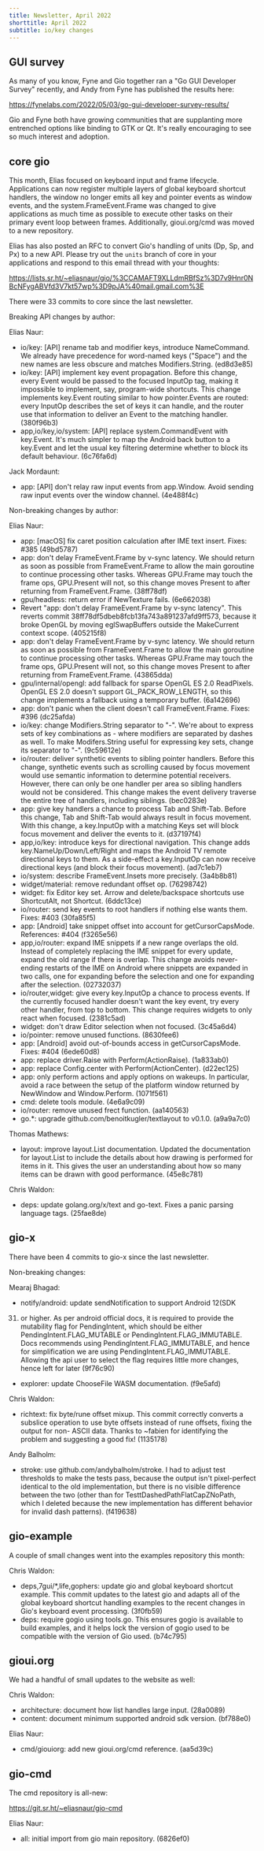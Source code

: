 ```yaml
---
title: Newsletter, April 2022
shorttitle: April 2022
subtitle: io/key changes
---
```


## GUI survey

As many of you know, Fyne and Gio together ran a "Go GUI Developer
Survey" recently, and Andy from Fyne has published the results here:

https://fynelabs.com/2022/05/03/go-gui-developer-survey-results/

Gio and Fyne both have growing communities that are supplanting more
entrenched options like binding to GTK or Qt. It's really encouraging
to see so much interest and adoption.

## core gio

This month, Elias focused on keyboard input and frame lifecycle.
Applications can now register multiple layers of global keyboard
shortcut handlers, the window no longer emits all key and pointer
events as window events, and the system.FrameEvent.Frame was changed
to give applications as much time as possible to execute other tasks
on their primary event loop between frames. Additionally,
gioui.org/cmd was moved to a new repository.

Elias has also posted an RFC to convert Gio's handling of units (Dp,
Sp, and Px) to a new API. Please try out the `units` branch of core in
your applications and respond to this email thread with your thoughts:

https://lists.sr.ht/~eliasnaur/gio/%3CCAMAFT9XLLdmRBfSz%3D7v9Hnr0NBcNFygABVfd3V7kt57wp%3D9pJA%40mail.gmail.com%3E

There were 33 commits to core since the last newsletter.

Breaking API changes by author:

Elias Naur:

- io/key: [API] rename tab and modifier keys, introduce NameCommand.
We already have precedence for word-named keys ("Space") and the new
names are less obscure and matches Modifiers.String. (ed8d3e85)
- io/key: [API] implement key event propagation. Before this change,
every Event would be passed to the focused InputOp tag, making it
impossible to implement, say, program-wide shortcuts. This change
implements key.Event routing similar to how pointer.Events are routed:
every InputOp describes the set of keys it can handle, and the router
use that information to deliver an Event to the matching handler.
(380f96b3)
- app,io/key,io/system: [API] replace system.CommandEvent with
key.Event. It's much simpler to map the Android back button to a
key.Event and let the usual key filtering determine whether to block
its default behaviour. (6c76fa6d)

Jack Mordaunt:

- app: [API] don't relay raw input events from app.Window. Avoid
sending raw input events over the window channel. (4e488f4c)

Non-breaking changes by author:

Elias Naur:

- app: [macOS] fix caret position calculation after IME text insert.
Fixes: #385  (49bd5787)
- app: don't delay FrameEvent.Frame by v-sync latency. We should
return as soon as possible from FrameEvent.Frame to allow the main
goroutine to continue processing other tasks. Whereas GPU.Frame may
touch the frame ops, GPU.Present will not, so this change moves
Present to after returning from FrameEvent.Frame. (38ff78df)
- gpu/headless: return error if NewTexture fails.  (6e662038)
- Revert "app: don't delay FrameEvent.Frame by v-sync latency". This
reverts commit 38ff78df5dbeb8fcb13fa743a891237afd9ff573, because it
broke OpenGL by moving eglSwapBuffers outside the MakeCurrent context
scope. (405215f8)
- app: don't delay FrameEvent.Frame by v-sync latency. We should
return as soon as possible from FrameEvent.Frame to allow the main
goroutine to continue processing other tasks.  Whereas GPU.Frame may
touch the frame ops, GPU.Present will not, so this change moves
Present to after returning from FrameEvent.Frame. (43865dda)
- gpu/internal/opengl: add fallback for sparse OpenGL ES 2.0
ReadPixels. OpenGL ES 2.0 doesn't support GL_PACK_ROW_LENGTH, so this
change implements a fallback using a temporary buffer. (6a142696)
- app: don't panic when the client doesn't call FrameEvent.Frame.
Fixes: #396  (dc25afda)
- io/key: change Modifiers.String separator to "-". We're about to
express sets of key combinations as <modifiers>-<keys> where modifiers
are separated by dashes as well. To make Modifers.String useful for
expressing key sets, change its separator to "-". (9c59612e)
- io/router: deliver synthetic events to sibling pointer handlers.
Before this change, synthetic events such as scrolling caused by focus
movement would use semantic information to determine potential
receivers. However, there can only be one handler per area so sibling
handlers would not be considered. This change makes the event delivery
traverse the entire tree of handlers, including siblings. (bec0283e)
- app: give key handlers a chance to process Tab and Shift-Tab. Before
this change, Tab and Shift-Tab would always result in focus movement.
With this change, a key.InputOp with a matching Keys set will block
focus movement and deliver the events to it. (d37197f4)
- app,io/key: introduce keys for directional navigation. This change
adds key.NameUp/Down/Left/Right and maps the Android TV remote
directional keys to them. As a side-effect a key.InputOp can now
receive directional keys (and block their focus movement). (ad7c1eb7)
- io/system: describe FrameEvent.Insets more precisely.  (3a4b8b81)
- widget/material: remove redundant offset op.  (76298742)
- widget: fix Editor key set. Arrow and delete/backspace shortcuts use
ShortcutAlt, not Shortcut. (6ddc13ce)
- io/router: send key events to root handlers if nothing else wants
them. Fixes: #403  (30fa85f5)
- app: [Android] take snippet offset into account for
getCursorCapsMode. References: #404  (f3265e56)
- app,io/router: expand IME snippets if a new range overlaps the old.
Instead of completely replacing the IME snippet for every update,
expand the old range if there is overlap. This change avoids
never-ending restarts of the IME on Android where snippets are
expanded in two calls, one for expanding before the selection and one
for expanding after the selection. (02732037)
- io/router,widget: give every key.InputOp a chance to process events.
If the currently focused handler doesn't want the key event, try every
other handler, from top to bottom. This change requires widgets to
only react when focused. (2381c5ad)
- widget: don't draw Editor selection when not focused.  (3c45a6d4)
- io/pointer: remove unused functions.  (8630fee6)
- app: [Android] avoid out-of-bounds access in getCursorCapsMode.
Fixes: #404  (6ede60d8)
- app: replace driver.Raise with Perform(ActionRaise).  (1a833ab0)
- app: replace Config.center with Perform(ActionCenter).  (d22ec125)
- app: only perform actions and apply options on wakeups. In
particular, avoid a race between the setup of the platform window
returned by NewWindow and Window.Perform. (1071f561)
- cmd: delete tools module.  (4e6a9c09)
- io/router: remove unused frect function.  (aa140563)
- go.\*: upgrade github.com/benoitkugler/textlayout to v0.1.0.  (a9a9a7c0)

Thomas Mathews:

- layout: improve layout.List documentation. Updated the documentation
for layout.List to include the details about how drawing is performed
for items in it. This gives the user an understanding about how so
many items can be drawn with good performance. (45e8c781)

Chris Waldon:

- deps: update golang.org/x/text and go-text. Fixes a panic parsing
language tags. (25fae8de)

## gio-x

There have been 4 commits to gio-x since the last newsletter.

Non-breaking changes:

Mearaj Bhagad:

- notify/android: update sendNotification to support Android 12(SDK
31) or higher. As per android official docs, it is required to provide
the mutability flag for PendingIntent, which should be either
PendingIntent.FLAG_MUTABLE or PendingIntent.FLAG_IMMUTABLE. Docs
recommends using PendingIntent.FLAG_IMMUTABLE, and hence for
simplification we are using PendingIntent.FLAG_IMMUTABLE. Allowing the
api user to select the flag requires little more changes, hence left
for later (9f76c90)
- explorer: update ChooseFile WASM documentation.  (f9e5afd)

Chris Waldon:

- richtext: fix byte/rune offset mixup. This commit correctly converts
a subslice operation to use byte offsets instead of rune offsets,
fixing the output for non- ASCII data. Thanks to \~fabien for
identifying the problem and suggesting a good fix! (1135178)

Andy Balholm:

- stroke: use github.com/andybalholm/stroke. I had to adjust test
thresholds to make the tests pass, because the output isn't
pixel-perfect identical to the old implementation, but there is no
visible difference between the two (other than for
TesttDashedPathFlatCapZNoPath, which I deleted because the new
implementation has different behavior for invalid dash patterns).
(f419638)

## gio-example

A couple of small changes went into the examples repository this month:

Chris Waldon:

- deps,7gui/*,life,gophers: update gio and global keyboard shortcut
example. This commit updates to the latest gio and adapts all of the
global keyboard shortcut handling examples to the recent changes in
Gio's keyboard event processing. (3f0fb59)
- deps: require gogio using tools.go. This ensures gogio is available
to build examples, and it helps lock the version of gogio used to be
compatible with the version of Gio used. (b74c795)

## gioui.org

We had a handful of small updates to the website as well:

Chris Waldon:

- architecture: document how list handles large input.  (28a0089)
- content: document minimum supported android sdk version.  (bf788e0)

Elias Naur:

- cmd/giouiorg: add new gioui.org/cmd reference.  (aa5d39c)

## gio-cmd

The cmd repository is all-new:

https://git.sr.ht/~eliasnaur/gio-cmd

Elias Naur:

- all: initial import from gio main repository.  (6826ef0)